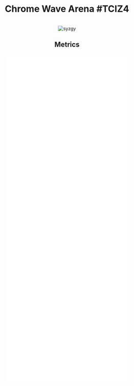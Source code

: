 <div align=center>
 
<h1>Chrome Wave Arena #TCIZ4</h1>

<br>

<img alt="syzgy" width="591" height="81" src="https://github.com/devicons/devicon/blob/v2.15.1/icons/docker/docker-original.svg](http://www.ccru.net/images/syzygy/demonlogos.gif"/>

## **Metrics**

![Metrics](/github-metrics.svg)

</div>
